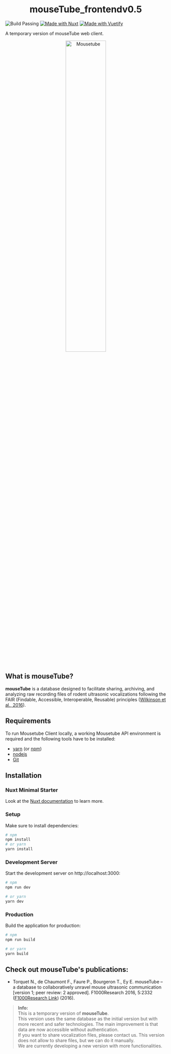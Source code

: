 <h1 align="center">mouseTube_frontendv0.5</h1>

![Build Passing](https://img.shields.io/github/actions/workflow/status/mouseTube/mousetube_frontendv0.5/ci.yml?branch=ci_readme)
[![Made with Nuxt](https://img.shields.io/badge/Made%20with-Nuxt-green)](https://nuxt.com/)
[![Made with Vuetify](https://img.shields.io/badge/Made%20with-Vuetify-1976D2)](https://vuetifyjs.com/)

A temporary version of mouseTube web client. 

<p align="center">
  <img src="https://mousetube.pasteur.fr/images/logo_mousetube_big.png" alt="Mousetube" width="50%">
</p>

## What is mouseTube?

**mouseTube** is a database designed to facilitate sharing, archiving, and analyzing raw recording files of rodent ultrasonic vocalizations following the FAIR (Findable, Accessible, Interoperable, Reusable) principles ([Wilkinson et al., 2016](https://doi.org/10.1038/sdata.2016.18)).

##  Requirements
To run Mousetube Client locally, a working Mousetube API environment is required and the following tools have to be installed:

- [yarn](https://yarnpkg.com/) (or [npm](https://www.npmjs.com/))
- [nodejs](https://nodejs.org/)
- [Git](https://git-scm.com/)

## Installation

### Nuxt Minimal Starter

Look at the [Nuxt documentation](https://nuxt.com/docs/getting-started/introduction) to learn more.

### Setup

Make sure to install dependencies:

```bash
# npm
npm install
# or yarn
yarn install
```

### Development Server
Start the development server on http://localhost:3000:

```bash
# npm
npm run dev

# or yarn
yarn dev
```

### Production
Build the application for production:

```bash
# npm
npm run build

# or yarn
yarn build
```

## Check out mouseTube's publications:

- Torquet N., de Chaumont F., Faure P., Bourgeron T., Ey E. mouseTube – a database to collaboratively unravel mouse ultrasonic communication [version 1; peer review: 2 approved]. F1000Research 2016, 5:2332 ([F1000Research Link](https://doi.org/10.12688/f1000research.9439.1)) (2016).


> **Info:**  
> This is a temporary version of **mouseTube**.  
> This version uses the same database as the initial version but with more recent and safer technologies. The main improvement is that data are now accessible without authentication.  
> If you want to share vocalization files, please contact us. This version does not allow to share files, but we can do it manually.  
> We are currently developing a new version with more functionalities.